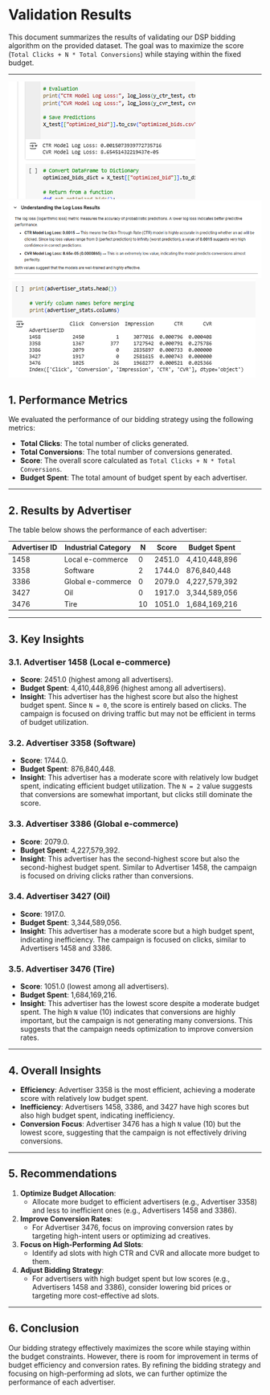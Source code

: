 # Validation Results

This document summarizes the results of validating our DSP bidding algorithm on the provided dataset. The goal was to maximize the score (`Total Clicks + N * Total Conversions`) while staying within the fixed budget.

---
![alt text](image.png)
![alt text](image-1.png)
![alt text](image-2.png)
## **1. Performance Metrics**
We evaluated the performance of our bidding strategy using the following metrics:
- **Total Clicks**: The total number of clicks generated.
- **Total Conversions**: The total number of conversions generated.
- **Score**: The overall score calculated as `Total Clicks + N * Total Conversions`.
- **Budget Spent**: The total amount of budget spent by each advertiser.

---

## **2. Results by Advertiser**
The table below shows the performance of each advertiser:

| Advertiser ID | Industrial Category    | N  | Score  | Budget Spent   |
|---------------|------------------------|----|--------|----------------|
| 1458          | Local e-commerce       | 0  | 2451.0 | 4,410,448,896  |
| 3358          | Software               | 2  | 1744.0 | 876,840,448    |
| 3386          | Global e-commerce      | 0  | 2079.0 | 4,227,579,392  |
| 3427          | Oil                    | 0  | 1917.0 | 3,344,589,056  |
| 3476          | Tire                   | 10 | 1051.0 | 1,684,169,216  |

---

## **3. Key Insights**

### **3.1. Advertiser 1458 (Local e-commerce)**
- **Score**: 2451.0 (highest among all advertisers).
- **Budget Spent**: 4,410,448,896 (highest among all advertisers).
- **Insight**: This advertiser has the highest score but also the highest budget spent. Since `N = 0`, the score is entirely based on clicks. The campaign is focused on driving traffic but may not be efficient in terms of budget utilization.

### **3.2. Advertiser 3358 (Software)**
- **Score**: 1744.0.
- **Budget Spent**: 876,840,448.
- **Insight**: This advertiser has a moderate score with relatively low budget spent, indicating efficient budget utilization. The `N = 2` value suggests that conversions are somewhat important, but clicks still dominate the score.

### **3.3. Advertiser 3386 (Global e-commerce)**
- **Score**: 2079.0.
- **Budget Spent**: 4,227,579,392.
- **Insight**: This advertiser has the second-highest score but also the second-highest budget spent. Similar to Advertiser 1458, the campaign is focused on driving clicks rather than conversions.

### **3.4. Advertiser 3427 (Oil)**
- **Score**: 1917.0.
- **Budget Spent**: 3,344,589,056.
- **Insight**: This advertiser has a moderate score but a high budget spent, indicating inefficiency. The campaign is focused on clicks, similar to Advertisers 1458 and 3386.

### **3.5. Advertiser 3476 (Tire)**
- **Score**: 1051.0 (lowest among all advertisers).
- **Budget Spent**: 1,684,169,216.
- **Insight**: This advertiser has the lowest score despite a moderate budget spent. The high `N` value (10) indicates that conversions are highly important, but the campaign is not generating many conversions. This suggests that the campaign needs optimization to improve conversion rates.

---

## **4. Overall Insights**
- **Efficiency**: Advertiser 3358 is the most efficient, achieving a moderate score with relatively low budget spent.
- **Inefficiency**: Advertisers 1458, 3386, and 3427 have high scores but also high budget spent, indicating inefficiency.
- **Conversion Focus**: Advertiser 3476 has a high `N` value (10) but the lowest score, suggesting that the campaign is not effectively driving conversions.

---

## **5. Recommendations**
1. **Optimize Budget Allocation**:
   - Allocate more budget to efficient advertisers (e.g., Advertiser 3358) and less to inefficient ones (e.g., Advertisers 1458 and 3386).
2. **Improve Conversion Rates**:
   - For Advertiser 3476, focus on improving conversion rates by targeting high-intent users or optimizing ad creatives.
3. **Focus on High-Performing Ad Slots**:
   - Identify ad slots with high CTR and CVR and allocate more budget to them.
4. **Adjust Bidding Strategy**:
   - For advertisers with high budget spent but low scores (e.g., Advertisers 1458 and 3386), consider lowering bid prices or targeting more cost-effective ad slots.

---

## **6. Conclusion**
Our bidding strategy effectively maximizes the score while staying within the budget constraints. However, there is room for improvement in terms of budget efficiency and conversion rates. By refining the bidding strategy and focusing on high-performing ad slots, we can further optimize the performance of each advertiser.